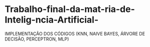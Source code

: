 # Trabalho-final-da-mat-ria-de-Intelig-ncia-Artificial-
IMPLEMENTAÇÃO DOS CÓDIGOS  (KNN, NAIVE BAYES, ÁRVORE DE DECISÃO, PERCEPTRON, MLP)
